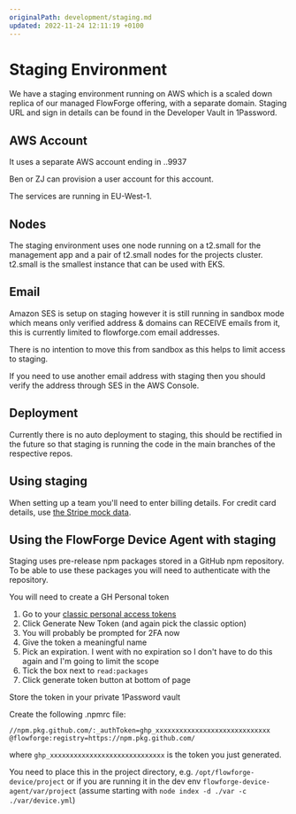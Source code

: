 ```yaml
---
originalPath: development/staging.md
updated: 2022-11-24 12:11:19 +0100
---
```

# Staging Environment

We have a staging environment running on AWS which is a scaled down replica of
our managed FlowForge offering, with a separate domain. Staging URL and sign in
details can be found in the Developer Vault in 1Password.

## AWS Account

It uses a separate AWS account ending in ..9937

Ben or ZJ can provision a user account for this account.

The services are running in EU-West-1.

## Nodes

The staging environment uses one node running on a t2.small for the management
app and a pair of t2.small nodes for the projects cluster. t2.small is the
smallest instance that can be used with EKS.

## Email

Amazon SES is setup on staging however it is still running in sandbox mode which means only verified address & domains can RECEIVE emails from it, this is currently limited to flowforge.com email addresses.

There is no intention to move this from sandbox as this helps to limit access to staging.

If you need to use another email address with staging then you should verify the address through SES in the AWS Console.

## Deployment

Currently there is no auto deployment to staging, this should be rectified in the future so that staging is running the code in the main branches  of the respective repos.

## Using staging

When setting up a team you'll need to enter billing details. For credit card
details, use [the Stripe mock data](https://stripe.com/docs/testing#testing-interactively).

## Using the FlowForge Device Agent with staging

Staging uses pre-release npm packages stored in a GitHub npm repository. To be able to use these packages you will need to authenticate with the repository.

You will need to create a GH Personal token

1. Go to your [classic personal access tokens](https://github.com/settings/tokens)
1. Click Generate New Token (and again pick the classic option)
1. You will probably be prompted for 2FA now
1. Give the token a meaningful name
1. Pick an expiration. I went with no expiration so I don't have to do this again and I'm going to limit the scope
1. Tick the box next to `read:packages`
1. Click generate token button at bottom of page

Store the token in your private 1Password vault

Create the following .npmrc file:

```
//npm.pkg.github.com/:_authToken=ghp_xxxxxxxxxxxxxxxxxxxxxxxxxxxxx
@flowforge:registry=https://npm.pkg.github.com/
```

where `ghp_xxxxxxxxxxxxxxxxxxxxxxxxxxxxx` is the token you just generated.

You need to place this in the project directory, e.g. `/opt/flowforge-device/project` or if you are running it in the dev env `flowforge-device-agent/var/project` (assume starting with `node index -d ./var -c ./var/device.yml`)
